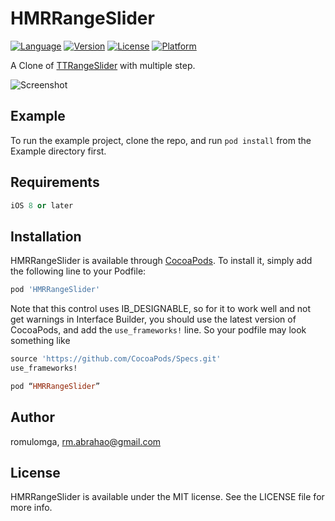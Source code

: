 # HMRRangeSlider

[![Language](https://img.shields.io/badge/language-objc-blue.svg)](https://developer.apple.com)
[![Version](https://img.shields.io/cocoapods/v/HMRRangeSlider.svg?style=flat)](https://cocoapods.org/pods/HMRRangeSlider)
[![License](https://img.shields.io/packagist/l/doctrine/orm.svg)](https://cocoapods.org/pods/HMRRangeSlider)
[![Platform](https://img.shields.io/cocoapods/p/HMRRangeSlider.svg?style=flat)](https://cocoapods.org/pods/HMRRangeSlider)

A Clone of [TTRangeSlider](https://github.com/TomThorpe/TTRangeSlider) with multiple step.

![Screenshot](Example/TTRangeSlider.gif)

## Example

To run the example project, clone the repo, and run `pod install` from the Example directory first.

## Requirements

```ruby
iOS 8 or later
```

## Installation

HMRRangeSlider is available through [CocoaPods](https://cocoapods.org). To install
it, simply add the following line to your Podfile:

```ruby
pod 'HMRRangeSlider'
```

Note that this control uses IB_DESIGNABLE, so for it to work well and not get warnings in Interface Builder, you should use the latest version of CocoaPods, and add the `use_frameworks!` line. So your podfile may look something like

```ruby
source 'https://github.com/CocoaPods/Specs.git'
use_frameworks!

pod “HMRRangeSlider”
```

## Author

romulomga, rm.abrahao@gmail.com

## License

HMRRangeSlider is available under the MIT license. See the LICENSE file for more info.
